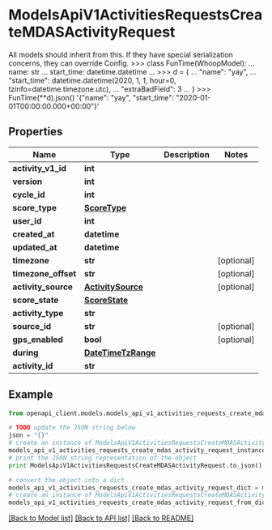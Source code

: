 # ModelsApiV1ActivitiesRequestsCreateMDASActivityRequest

All models should inherit from this. If they have special serialization concerns, they can override Config.  >>> class FunTime(WhoopModel): ...     name: str ...     start_time: datetime.datetime ... >>> d = { ... \"name\": \"yay\", ... \"start_time\": datetime.datetime(2020, 1, 1, hour=0, tzinfo=datetime.timezone.utc), ... \"extraBadField\": 3 ... } >>> FunTime(**d).json() '{\"name\": \"yay\", \"start_time\": \"2020-01-01T00:00:00.000+00:00\"}'

## Properties
Name | Type | Description | Notes
------------ | ------------- | ------------- | -------------
**activity_v1_id** | **int** |  | 
**version** | **int** |  | 
**cycle_id** | **int** |  | 
**score_type** | [**ScoreType**](ScoreType.md) |  | 
**user_id** | **int** |  | 
**created_at** | **datetime** |  | 
**updated_at** | **datetime** |  | 
**timezone** | **str** |  | [optional] 
**timezone_offset** | **str** |  | [optional] 
**activity_source** | [**ActivitySource**](ActivitySource.md) |  | [optional] 
**score_state** | [**ScoreState**](ScoreState.md) |  | 
**activity_type** | **str** |  | 
**source_id** | **str** |  | [optional] 
**gps_enabled** | **bool** |  | [optional] 
**during** | [**DateTimeTzRange**](DateTimeTzRange.md) |  | 
**activity_id** | **str** |  | 

## Example

```python
from openapi_client.models.models_api_v1_activities_requests_create_mdas_activity_request import ModelsApiV1ActivitiesRequestsCreateMDASActivityRequest

# TODO update the JSON string below
json = "{}"
# create an instance of ModelsApiV1ActivitiesRequestsCreateMDASActivityRequest from a JSON string
models_api_v1_activities_requests_create_mdas_activity_request_instance = ModelsApiV1ActivitiesRequestsCreateMDASActivityRequest.from_json(json)
# print the JSON string representation of the object
print ModelsApiV1ActivitiesRequestsCreateMDASActivityRequest.to_json()

# convert the object into a dict
models_api_v1_activities_requests_create_mdas_activity_request_dict = models_api_v1_activities_requests_create_mdas_activity_request_instance.to_dict()
# create an instance of ModelsApiV1ActivitiesRequestsCreateMDASActivityRequest from a dict
models_api_v1_activities_requests_create_mdas_activity_request_from_dict = ModelsApiV1ActivitiesRequestsCreateMDASActivityRequest.from_dict(models_api_v1_activities_requests_create_mdas_activity_request_dict)
```
[[Back to Model list]](../README.md#documentation-for-models) [[Back to API list]](../README.md#documentation-for-api-endpoints) [[Back to README]](../README.md)


